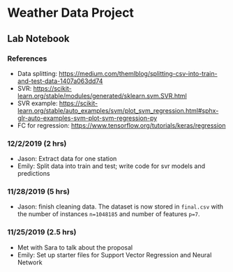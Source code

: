# Weather Data Project

## Lab Notebook

### References
- Data splitting: https://medium.com/themlblog/splitting-csv-into-train-and-test-data-1407a063dd74
- SVR: https://scikit-learn.org/stable/modules/generated/sklearn.svm.SVR.html
- SVR example: https://scikit-learn.org/stable/auto_examples/svm/plot_svm_regression.html#sphx-glr-auto-examples-svm-plot-svm-regression-py
- FC for regression: https://www.tensorflow.org/tutorials/keras/regression

### 12/2/2019 (2 hrs)
- Jason: Extract data for one station
- Emily: Split data into train and test;
  write code for svr models and predictions

### 11/28/2019 (5 hrs)
- Jason: finish cleaning data. The dataset is now stored in `final.csv` with the number of instances `n=1048185` and number of features `p=7`.

### 11/25/2019 (2.5 hrs)
- Met with Sara to talk about the proposal
- Emily: Set up starter files for Support Vector Regression and Neural Network
